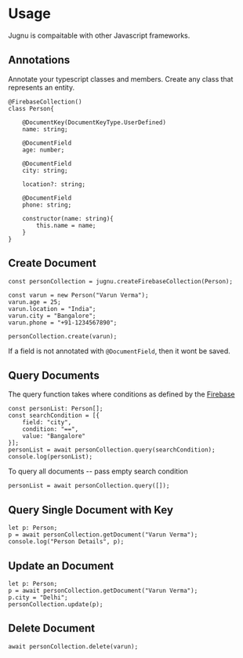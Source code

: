 # Usage
Jugnu is compaitable with other Javascript frameworks.

## Annotations
Annotate your typescript classes and members. Create any class that represents an entity.
```
@FirebaseCollection()
class Person{

    @DocumentKey(DocumentKeyType.UserDefined)
    name: string;

    @DocumentField
    age: number;

    @DocumentField
    city: string;

    location?: string;

    @DocumentField
    phone: string;

    constructor(name: string){
        this.name = name;
    }
}
```


## Create Document
```
const personCollection = jugnu.createFirebaseCollection(Person);

const varun = new Person("Varun Verma");
varun.age = 25;
varun.location = "India";
varun.city = "Bangalore";
varun.phone = "+91-1234567890";

personCollection.create(varun);
```

If a field is not annotated with `@DocumentField`, then it wont be saved. 

## Query Documents
The query function takes where conditions as defined by the [Firebase](https://firebase.google.com/docs/firestore/query-data/queries)
```
const personList: Person[];
const searchCondition = [{
    field: "city",
    condition: "==",
    value: "Bangalore"
}];
personList = await personCollection.query(searchCondition); 
console.log(personList);
```
To query all documents -- pass empty search condition
```
personList = await personCollection.query([]); 
```

## Query Single Document with Key
```
let p: Person;
p = await personCollection.getDocument("Varun Verma");
console.log("Person Details", p);
```

## Update an Document
```
let p: Person;
p = await personCollection.getDocument("Varun Verma");
p.city = "Delhi";
personCollection.update(p);
```

## Delete Document
```
await personCollection.delete(varun);
```